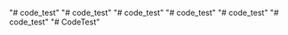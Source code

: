 "# code_test" 
"# code_test" 
"# code_test" 
"# code_test" 
"# code_test" 
"# code_test" 
"# CodeTest" 
